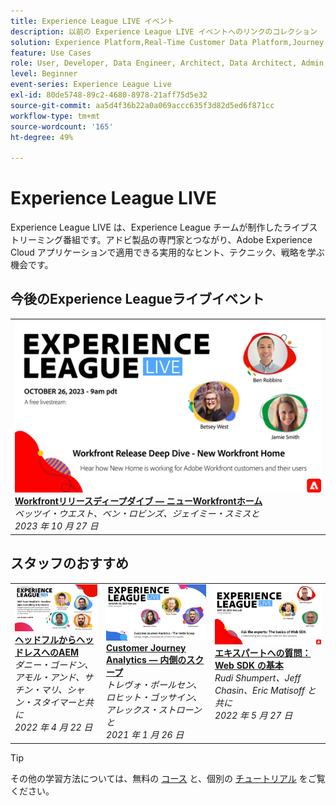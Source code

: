 ```yaml
---
title: Experience League LIVE イベント
description: 以前の Experience League LIVE イベントへのリンクのコレクション
solution: Experience Platform,Real-Time Customer Data Platform,Journey Optimizer,Experience Manager,Target,Audience Manager,Analytics
feature: Use Cases
role: User, Developer, Data Engineer, Architect, Data Architect, Admin, Leader
level: Beginner
event-series: Experience League Live
exl-id: 80de5748-89c2-4680-8978-21aff75d5e32
source-git-commit: aa5d4f36b22a0a069accc635f3d82d5ed6f871cc
workflow-type: tm+mt
source-wordcount: '165'
ht-degree: 49%

---
```


# Experience League LIVE

Experience League LIVE は、Experience League チームが制作したライブストリーミング番組です。アドビ製品の専門家とつながり、Adobe Experience Cloud アプリケーションで適用できる実用的なヒント、テクニック、戦略を学ぶ機会です。

<div id="upcoming-events">

## 今後のExperience Leagueライブイベント

<table>
<tr>
  <td style="vertical-align: top;"><a href="episodes/exl-live-episode-10-26-23.md">
      <img alt="Experience Leagueライブ 4 月 21 日" src="assets/Oct26_exl_live_WebBanner.png">
    </a>
    <div>
      <a href="episodes/exl-live-episode-10-26-23.md">
        <strong>Workfrontリリースディープダイブ — ニューWorkfrontホーム</strong>
      </a>
      <br/><em>ベッツイ・ウエスト、ベン・ロビンズ、ジェイミー・スミスと</em>
      <br/><em>2023 年 10 月 27 日</em>
    </div>
  </td>
</tr>
</table>


</div>

<div id="recs-overview-body-1"></div>
<div id="recs-overview-body-2"></div>
<div id="recs-overview-body-3"></div>
<div id="recs-overview-body-4"></div>
<div id="recs-overview-body-5"></div>
<div id="recs-overview-body-6"></div>

<div id="past-events">


</div>

## スタッフのおすすめ

<table style="max-width: 1214px;">

<tr>
  <td style="vertical-align: top;"><a href="episodes/exl-live-episode-04-21-22.md">
      <img alt="Experience Leagueライブ 4 月 21 日" src="assets/youtube-thumbnails/april-21-yt.jpg">
    </a>
    <div>
      <a href="/help/experience-league-live/episodes/exl-live-episode-04-21-22.md">
        <strong>ヘッドフルからヘッドレスへのAEM</strong>
      </a>
      <br/><em>ダニー・ゴードン、アモル・アンド、サチン・マリ、シャン・スタイマーと共に</em>
      <br/><em>2022 年 4 月 22 日</em>
    </div>
  </td>

<td style="vertical-align: top;">
    <a href="episodes/exl-live-episode-08.md">
      <img alt="Experience LeagueLIVE ep8" src="./assets/youtube-thumbnails/jan-25-yt.jpg">
    </a>
    <div>
      <a href="episodes/exl-live-episode-08.md"><strong>Customer Journey Analytics — 内側のスクープ</strong></a>
      <br/><em>トレヴォ・ポールセン、ロヒット・ゴッサイン、アレックス・ストローンと</em>
      <br/><em>2021 年 1 月 26 日</em>
    </div>
  </td>

<td style="vertical-align: top;">
    <a href="episodes/exl-live-episode-05-26-22.md">
      <img alt="Experience League公開日：5 月 26 日" src="assets/May26_exl_live_banner_web_1920_WebBanner.png">
    </a>
    <div>
      <a href="episodes/exl-live-episode-05-26-22.md">
        <strong>エキスパートへの質問：Web SDK の基本</strong>
      </a>
      <br/><em>Rudi Shumpert、Jeff Chasin、Eric Matisoff と共に</em>
      <br/><em>2022 年 5 月 27 日</em>
    </div>
  </td>
  </tr>

</table>


>[!TIP]
>
>その他の学習方法については、無料の [コース](https://experienceleague.adobe.com/?lang=ja#dashboard/learning) と、個別の [チュートリアル](https://experienceleague.adobe.com/docs/home-tutorials.html?lang=ja) をご覧ください。
